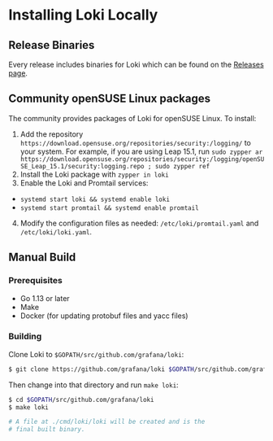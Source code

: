 # Installing Loki Locally

## Release Binaries

Every release includes binaries for Loki which can be found on the
[Releases page](https://github.com/grafana/loki/releases).


## Community openSUSE Linux packages

The community provides packages of Loki for openSUSE Linux. To install:

1. Add the repository `https://download.opensuse.org/repositories/security:/logging/`
   to your system. For example, if you are using Leap 15.1, run
   `sudo zypper ar https://download.opensuse.org/repositories/security:/logging/openSUSE_Leap_15.1/security:logging.repo ; sudo zypper ref`
2. Install the Loki package with `zypper in loki`
3. Enable the Loki and Promtail services:
  - `systemd start loki && systemd enable loki`
  - `systemd start promtail && systemd enable promtail`
4. Modify the configuration files as needed: `/etc/loki/promtail.yaml` and
   `/etc/loki/loki.yaml`.

## Manual Build

### Prerequisites

- Go 1.13 or later
- Make
- Docker (for updating protobuf files and yacc files)

### Building

Clone Loki to `$GOPATH/src/github.com/grafana/loki`:

```bash
$ git clone https://github.com/grafana/loki $GOPATH/src/github.com/grafana/loki
```

Then change into that directory and run `make loki`:

```bash
$ cd $GOPATH/src/github.com/grafana/loki
$ make loki

# A file at ./cmd/loki/loki will be created and is the
# final built binary.
```
